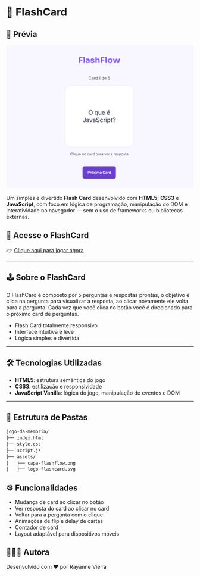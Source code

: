 # 🧠 FlashCard

## 📸 Prévia

![Preview do Card](/assets/capa-flashflow.png)

Um simples e divertido **Flash Card** desenvolvido com **HTML5**, **CSS3** e **JavaScript**, com foco em lógica de programação, manipulação do DOM e interatividade no navegador — sem o uso de frameworks ou bibliotecas externas.

## 🚀 Acesse o FlashCard

👉 [Clique aqui para jogar agora](https://github.com/Rayy-Main/flashflow)

---

## 🕹️ Sobre o FlashCard

O FlashCard é composto por 5 perguntas e respostas prontas, o objetivo é clica na pergunta para visualizar a resposta, ao clicar novamente ele volta para a pergunta. Cada vez que você clica no botão você é direcionado para o próximo card de perguntas.

- Flash Card totalmente responsivo
- Interface intuitiva e leve
- Lógica simples e divertida

---

## 🛠️ Tecnologias Utilizadas

- **HTML5**: estrutura semântica do jogo
- **CSS3**: estilização e responsividade
- **JavaScript Vanilla**: lógica do jogo, manipulação de eventos e DOM

---

## 📁 Estrutura de Pastas

```bash
jogo-da-memoria/
├── index.html
├── style.css
├── script.js
├── assets/
│   ├── capa-flashflow.png
│   ├── logo-flashcard.svg

```


## ⚙️ Funcionalidades

- Mudança de card ao clicar no botão
- Ver resposta do card ao clicar no card
- Voltar para a pergunta com o clique
- Animações de flip e delay de cartas
- Contador de card
- Layout adaptável para dispositivos móveis

## 💁🏻‍♀️ Autora

Desenvolvido com ❤️ por Rayanne Vieira


